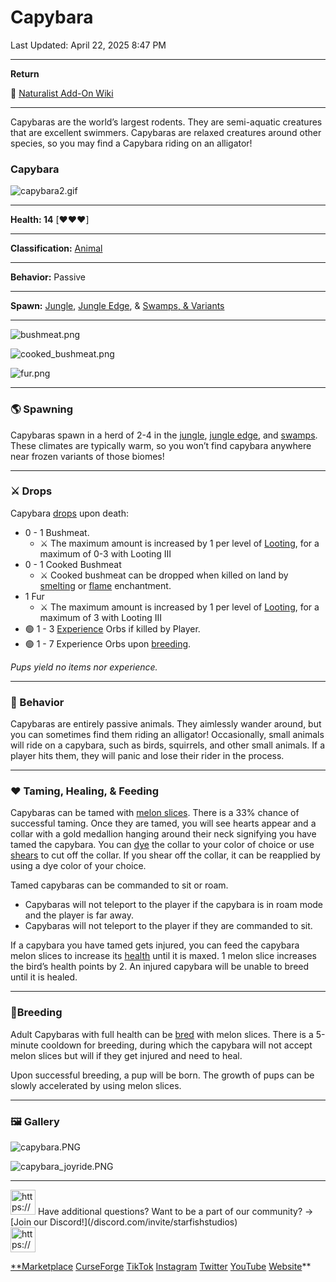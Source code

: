 # Capybara

Last Updated: April 22, 2025 8:47 PM

---

**Return**

🐻 [Naturalist Add-On Wiki](/www.notion.so/1a7a9a61c3f1800c8e32e893d6e7f430?pvs=21)

---

Capybaras are the world’s largest rodents. They are semi-aquatic creatures that are excellent swimmers. Capybaras are relaxed creatures around other species, so you may find a Capybara riding on an alligator!

<aside>

### **Capybara**

![capybara2.gif](capybara2.gif)

---

**Health: 14** [♥️♥️♥️]

---

**Classification:** [Animal](/minecraft.fandom.com/wiki/Animal)

---

**Behavior:** Passive

---

**Spawn:** [Jungle](/minecraft.wiki/w/Jungle), [Jungle Edge](/minecraft.wiki/w/Sparse_Jungle), & [Swamps, & Variants](/minecraft.fandom.com/wiki/Swamp)

---

![bushmeat.png](bushmeat.png)

![cooked_bushmeat.png](cooked_bushmeat.png)

![fur.png](fur.png)

</aside>

---

### 🌎 Spawning

Capybaras spawn in a herd of 2-4 in the [jungle](/minecraft.wiki/w/Jungle), [jungle edge](/minecraft.wiki/w/Sparse_Jungle), and [swamps](/minecraft.fandom.com/wiki/Swamp). These climates are typically warm, so you won’t find capybara anywhere near frozen variants of those biomes!

---

### ⚔️ Drops

Capybara [drops](/minecraft.fandom.com/wiki/Drops) upon death:

- 0 - 1 Bushmeat.
    - ⚔️ The maximum amount is increased by 1 per level of [Looting](/minecraft.fandom.com/wiki/Looting), for a maximum of 0-3 with Looting III
- 0 - 1 Cooked Bushmeat
    - ⚔️ Cooked bushmeat can be dropped when killed on land by [smelting](/minecraft.fandom.com/wiki/Fire_Aspect) or [flame](/minecraft.fandom.com/wiki/Flame) enchantment.
- 1 Fur
    - ⚔️ The maximum amount is increased by 1 per level of [Looting](/minecraft.fandom.com/wiki/Looting), for a maximum of 3 with Looting III
- 🟢 1 - 3 [Experience](/minecraft.fandom.com/wiki/Experience) Orbs if killed by Player.
- 🟢 1 - 7 Experience Orbs upon [breeding](/minecraft.fandom.com/wiki/Breeding).

*Pups yield no items nor experience.*

---

### 🧠 Behavior

Capybaras are entirely passive animals. They aimlessly wander around, but you can sometimes find them riding an alligator! Occasionally, small animals will ride on a capybara, such as birds, squirrels, and other small animals. If a player hits them, they will panic and lose their rider in the process.

---

### ❤️ Taming, Healing, & Feeding

Capybaras can be tamed with [melon slices](/minecraft.wiki/w/Melon_Slice). There is a 33% chance of successful taming. Once they are tamed, you will see hearts appear and a collar with a gold medallion hanging around their neck signifying you have tamed the capybara. You can [dye](/minecraft.fandom.com/wiki/Dye) the collar to your color of choice or use [shears](/minecraft.fandom.com/wiki/Shears) to cut off the collar. If you shear off the collar, it can be reapplied by using a dye color of your choice.

Tamed capybaras can be commanded to sit or roam.

- Capybaras will not teleport to the player if the capybara is in roam mode and the player is far away.
- Capybaras will not teleport to the player if they are commanded to sit.

If a capybara you have tamed gets injured, you can feed the capybara melon slices to increase its [health](/minecraft.fandom.com/wiki/Health) until it is maxed. 1 melon slice increases the bird’s health points by 2. An injured capybara will be unable to breed until it is healed. 

---

### 🥚Breeding

Adult Capybaras with full health can be [bred](/minecraft.fandom.com/wiki/Breeding) with melon slices. There is a 5-minute cooldown for breeding, during which the capybara will not accept melon slices but will if they get injured and need to heal.

Upon successful breeding, a pup will be born. The growth of pups can be slowly accelerated by using melon slices.

---

### 🖼️ Gallery

![capybara.PNG](capybara.png)

![capybara_joyride.PNG](capybara_joyride.png)

---

<aside>
<img src="https://www.notion.so/icons/headset_red.svg" alt="https://www.notion.so/icons/headset_red.svg" width="40px" /> Have additional questions? Want to be a part of our community? → [Join our Discord!](/discord.com/invite/starfishstudios)

</aside>

<aside>
<img src="https://www.notion.so/icons/star_red.svg" alt="https://www.notion.so/icons/star_red.svg" width="40px" />

[**Marketplace](/www.minecraft.net/en-us/marketplace/creator?name=Starfish%20Studios)      [CurseForge](/www.curseforge.com/members/starfish_studios/projects)      [TikTok](/www.tiktok.com/@starfishstudios)      [Instagram](/www.instagram.com/starfishstudiosinc/)      [Twitter](/twitter.com/starfishstudios)      [YouTube](/www.youtube.com/@starfishstudios)      [Website](/starfish-studios.com/)**

</aside>
